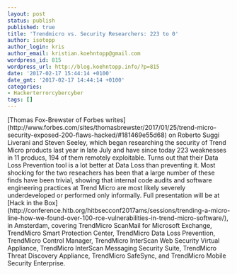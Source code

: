 ```yaml
---
layout: post
status: publish
published: true
title: 'Trendmicro vs. Security Researchers: 223 to 0'
author: isotopp
author_login: kris
author_email: kristian.koehntopp@gmail.com
wordpress_id: 815
wordpress_url: http://blog.koehntopp.info/?p=815
date: '2017-02-17 15:44:14 +0100'
date_gmt: '2017-02-17 14:44:14 +0100'
categories:
- Hackerterrorcybercyber
tags: []
---
```

<p>[Thomas Fox-Brewster of Forbes writes](http://www.forbes.com/sites/thomasbrewster/2017/01/25/trend-micro-security-exposed-200-flaws-hacked/#181469e55d68) on&nbsp;Roberto Suggi Liverani and Steven Seeley, which began researching the security of&nbsp;Trend Micro products last year in late July and have since today 223 weaknesses in 11 producs, 194 of them remotely exploitable. Turns out that their Data Loss Prevention tool is a lot better at Data Loss than preventing it. Most shocking for the two reseachers has been that a large number of these finds have been trivial, showing that internal code audits and software engineering practices at Trend Micro are most likely severely underdeveloped or performed only informally. Full presentation will be at [Hack in the Box](http://conference.hitb.org/hitbsecconf2017ams/sessions/trending-a-micro-line-how-we-found-over-100-rce-vulnerabilities-in-trend-micro-software/), in Amsterdam, covering TrendMicro ScanMail for Microsoft Exchange, TrendMicro Smart Protection Center, TrendMicro Data Loss Prevention, TrendMicro Control Manager, TrendMicro InterScan Web Security Virtual Appliance, TrendMicro InterScan Messaging Security Suite, TrendMicro Threat Discovery Appliance, TrendMicro SafeSync, and TrendMicro Mobile Security Enterprise. &nbsp;</p>
